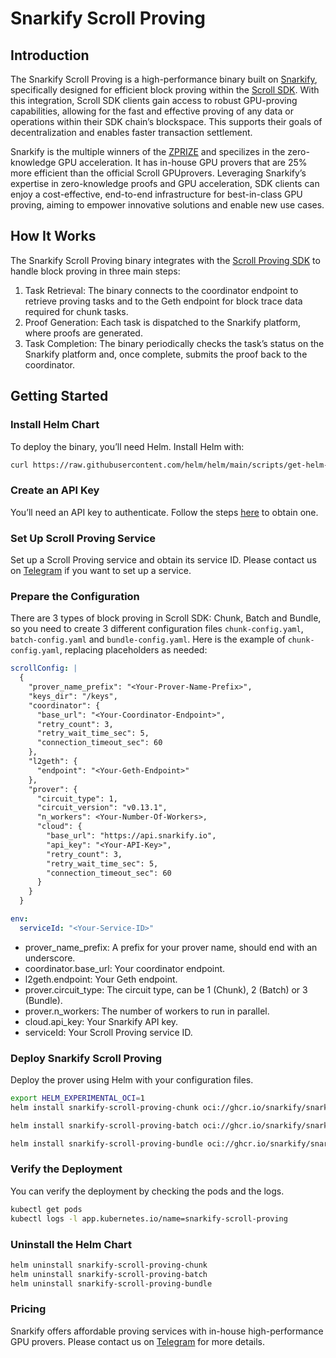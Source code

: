 # Snarkify Scroll Proving

## Introduction

The Snarkify Scroll Proving is a high-performance binary built on [Snarkify](https://snarkify.io/), specifically
designed for efficient block proving within the [Scroll SDK](https://scroll-sdk-init.docs.scroll.xyz/en/sdk/). With this
integration, Scroll SDK clients gain access to robust GPU-proving capabilities, allowing for the fast and effective 
proving of any data or operations within their SDK chain’s blockspace. This supports their goals of decentralization and 
enables faster transaction settlement.

Snarkify is the multiple winners of the [ZPRIZE](https://www.zprize.io/blog/announcing-the-2023-zprize-winners) and 
specilizes in the zero-knowledge GPU acceleration. It has in-house GPU provers that are 25% more efficient than the 
official Scroll GPUprovers. Leveraging Snarkify’s expertise in zero-knowledge proofs and GPU acceleration, SDK clients 
can enjoy a cost-effective, end-to-end infrastructure for best-in-class GPU proving, aiming to empower innovative 
solutions and enable new use cases.

## How It Works

The Snarkify Scroll Proving binary integrates with the [Scroll Proving SDK](https://github.com/scroll-tech/scroll-proving-sdk) 
to handle block proving in three main steps:

1.	Task Retrieval: The binary connects to the coordinator endpoint to retrieve proving tasks and to the Geth endpoint for block trace data required for chunk tasks.
2.	Proof Generation: Each task is dispatched to the Snarkify platform, where proofs are generated.
3.	Task Completion: The binary periodically checks the task’s status on the Snarkify platform and, once complete, submits the proof back to the coordinator.

## Getting Started

### Install Helm Chart
To deploy the binary, you’ll need Helm. Install Helm with:
```bash
curl https://raw.githubusercontent.com/helm/helm/main/scripts/get-helm-3 | bash
```

### Create an API Key
You’ll need an API key to authenticate. Follow the steps [here](https://docs.snarkify.io/gpu-prover-network/deploy-a-elastic-proving-service#create-an-api-key) to obtain one.

### Set Up Scroll Proving Service
Set up a Scroll Proving service and obtain its service ID. Please contact us on [Telegram](https://t.me/+WRhRjNL6zixjNWUx) 
if you want to set up a service.

### Prepare the Configuration
There are 3 types of block proving in Scroll SDK: Chunk, Batch and Bundle, so you need to create 3 different 
configuration files `chunk-config.yaml`, `batch-config.yaml` and `bundle-config.yaml`.
Here is the example of `chunk-config.yaml`, replacing placeholders as needed:
```yaml
scrollConfig: |
  {
    "prover_name_prefix": "<Your-Prover-Name-Prefix>",
    "keys_dir": "/keys",
    "coordinator": {
      "base_url": "<Your-Coordinator-Endpoint>",
      "retry_count": 3,
      "retry_wait_time_sec": 5,
      "connection_timeout_sec": 60
    },
    "l2geth": {
      "endpoint": "<Your-Geth-Endpoint>"
    },
    "prover": {
      "circuit_type": 1,
      "circuit_version": "v0.13.1",
      "n_workers": <Your-Number-Of-Workers>,
      "cloud": {
        "base_url": "https://api.snarkify.io",
        "api_key": "<Your-API-Key>",
        "retry_count": 3,
        "retry_wait_time_sec": 5,
        "connection_timeout_sec": 60
      }
    }
  }

env:
  serviceId: "<Your-Service-ID>"
```

- prover_name_prefix: A prefix for your prover name, should end with an underscore.
- coordinator.base_url: Your coordinator endpoint.
- l2geth.endpoint: Your Geth endpoint.
- prover.circuit_type: The circuit type, can be 1 (Chunk), 2 (Batch) or 3 (Bundle).
- prover.n_workers: The number of workers to run in parallel.
- cloud.api_key: Your Snarkify API key.
- serviceId: Your Scroll Proving service ID.


### Deploy Snarkify Scroll Proving

Deploy the prover using Helm with your configuration files.
```bash
export HELM_EXPERIMENTAL_OCI=1
helm install snarkify-scroll-proving-chunk oci://ghcr.io/snarkify/snarkify-scroll-proving/helm/snarkify-scroll-proving --version 0.0.1 -f chunk-config.yaml

helm install snarkify-scroll-proving-batch oci://ghcr.io/snarkify/snarkify-scroll-proving/helm/snarkify-scroll-proving --version 0.0.1 -f batch-config.yaml

helm install snarkify-scroll-proving-bundle oci://ghcr.io/snarkify/snarkify-scroll-proving/helm/snarkify-scroll-proving --version 0.0.1 -f bundle-config.yaml
```

### Verify the Deployment
You can verify the deployment by checking the pods and the logs.
```bash
kubectl get pods
kubectl logs -l app.kubernetes.io/name=snarkify-scroll-proving
```

### Uninstall the Helm Chart
```bash
helm uninstall snarkify-scroll-proving-chunk
helm uninstall snarkify-scroll-proving-batch
helm uninstall snarkify-scroll-proving-bundle
```

### Pricing
Snarkify offers affordable proving services with in-house high-performance GPU provers. Please contact us on 
[Telegram](https://t.me/+WRhRjNL6zixjNWUx) for more details.
